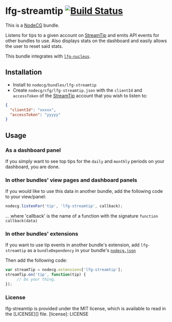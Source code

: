 # lfg-streamtip [![Build Status](https://travis-ci.org/SupportClass/lfg-streamtip.svg?branch=master)](https://travis-ci.org/SupportClass/lfg-streamtip)
This is a [NodeCG](http://github.com/nodecg/nodecg) bundle.

Listens for tips to a given account on [StreamTip](https://streamtip.com/) and emits API events for other bundles to use.
Also displays stats on the dashboard and easily allows the user to reset said stats.

This bundle integrates with [`lfg-nucleus`](https://github.com/SupportClass/lfg-nucleus).

## Installation
- Install to `nodecg/bundles/lfg-streamtip`
- Create `nodecg/cfg/lfg-streamtip.json` with the `clientId` and `accessToken` of the 
[StreamTip](https://streamtip.com/) account that you wish to listen to:
```json
{
  "clientId": "xxxxx",
  "accessToken": "yyyyy"
}
```

## Usage
### As a dashboard panel
If you simply want to see top tips for the `daily` and `monthly` periods on your dashboard, you are done.

### In other bundles' view pages and dashboard panels
If you would like to use this data in another bundle, add the following code to your view/panel:
```javascript
nodecg.listenFor('tip', 'lfg-streamtip', callback);
```
... where 'callback' is the name of a function with the signature `function callback(data)`

### In other bundles' extensions
If you want to use tip events in another bundle's extension,
add `lfg-streamtip` as a `bundleDependency` in your bundle's [`nodecg.json`](http://nodecg.com/guide/nodecg.json.html)

Then add the following code:
```javascript
var streamTip = nodecg.extensions['lfg-streamtip'];
streamTip.on('tip', function(tip) {
     // Do your thing.
});
```

### License
lfg-streamtip is provided under the MIT license, which is available to read in the [LICENSE][] file.
[license]: LICENSE
